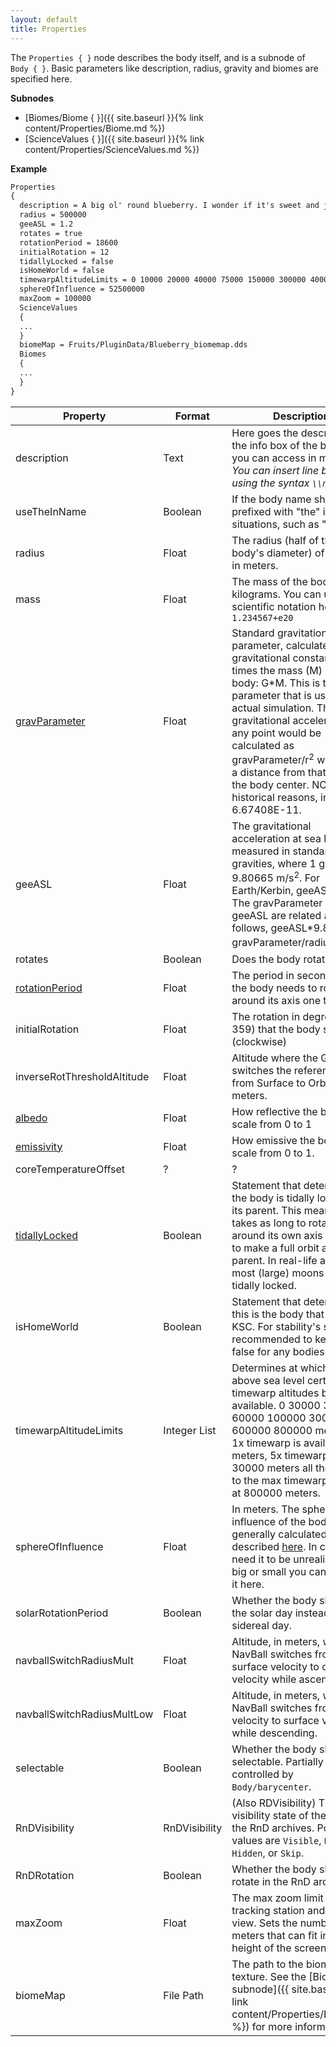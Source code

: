 ```yaml
---
layout: default
title: Properties
---
```


The `Properties { }` node describes the body itself, and is a subnode of `Body { }`. Basic parameters like description, radius, gravity and biomes are specified here.

**Subnodes**
* [Biomes/Biome { }]({{ site.baseurl }}{% link content/Properties/Biome.md %})
* [ScienceValues { }]({{ site.baseurl }}{% link content/Properties/ScienceValues.md %})

**Example**
```md
Properties
{
  description = A big ol' round blueberry. I wonder if it's sweet and juicy?
  radius = 500000
  geeASL = 1.2
  rotates = true
  rotationPeriod = 18600
  initialRotation = 12
  tidallyLocked = false
  isHomeWorld = false
  timewarpAltitudeLimits = 0 10000 20000 40000 75000 150000 300000 400000
  sphereOfInfluence = 52500000
  maxZoom = 100000
  ScienceValues
  {
  ...
  }
  biomeMap = Fruits/PluginData/Blueberry_biomemap.dds
  Biomes
  {
  ...
  }
}
```

|Property|Format|Description|
|--------|------|-----------|
|description|Text|Here goes the description for the info box of the body that you can access in map view. *You can insert line breaks using the syntax `\\nn`*|
|useTheInName|Boolean|If the body name should be prefixed with "the" in some situations, such as "the sun."|
|radius|Float|The radius (half of the body's diameter) of the body in meters.|
|mass|Float|The mass of the body in kilograms. You can use scientific notation here, like `1.234567+e20`|
|[gravParameter](https://en.wikipedia.org/wiki/Standard_gravitational_parameter)|Float|Standard gravitational parameter, calculated as the gravitational constant (G) times the mass (M) of the body: G\*M. This is the parameter that is used in the actual simulation. The gravitational acceleration in any point would be calculated as gravParameter/r<sup>2</sup> where r is a distance from that point to the body center. NOTE: For historical reasons, in KSP G = 6.67408E-11.|
|geeASL|Float|The gravitational acceleration at sea level measured in standard gravities, where 1 g = 9.80665 m/s<sup>2</sup>. For Earth/Kerbin, geeASL = 1. The gravParameter and geeASL are related as follows, geeASL*9.80665 = gravParameter/radius<sup>2</sup>.|
|rotates|Boolean|Does the body rotate or not?|
|[rotationPeriod](https://en.wikipedia.org/wiki/Rotation_period)|Float|The period in seconds that the body needs to rotate around its axis one time.|
|initialRotation|Float|The rotation in degrees (0-359) that the body starts at (clockwise)|
|inverseRotThresholdAltitude|Float|Altitude where the Game switches the reference frame from Surface to Orbit in meters.|
|[albedo](https://en.wikipedia.org/wiki/Albedo)|Float|How reflective the body is. scale from 0 to 1|
|[emissivity](https://en.wikipedia.org/wiki/Emissivity)|Float|How emissive the body is, scale from 0 to 1.|
|coreTemperatureOffset|?|?|
|[tidallyLocked](https://en.wikipedia.org/wiki/Tidal_locking)|Boolean|Statement that determines if the body is tidally locked to its parent. This means that it takes as long to rotate around its own axis as it does to make a full orbit around its parent. In real-life and KSP most (large) moons are tidally locked.|
|isHomeWorld|Boolean|Statement that determines if this is the body that houses KSC. For stability's sake It's recommended to keep this at false for any bodies you add.|
|timewarpAltitudeLimits|Integer List|Determines at which altitude above sea level certain timewarp altitudes become available. 0 30000 30000 60000 100000 300000 600000 800000 means that 1x timewarp is available at 0 meters, 5x timewarp at 30000 meters all the way up to the max timewarp starting at 800000 meters.|
|sphereOfInfluence|Float|In meters. The sphere of influence of the body. This is generally calculated as described [here](http://wiki.kerbalspaceprogram.com/wiki/Sphere_of_influence). In case you need it to be unrealistically big or small you can change it here.|
|solarRotationPeriod|Boolean|Whether the body should use the solar day instead of the sidereal day.|
|navballSwitchRadiusMult|Float|Altitude, in meters, where the NavBall switches from surface velocity to orbital velocity while ascending.|
|navballSwitchRadiusMultLow|Float|Altitude, in meters, where the NavBall switches from orbital velocity to surface velocity while descending.|
|selectable|Boolean|Whether the body should be selectable. Partially controlled by `Body/barycenter`.|
|RnDVisibility|RnDVisibility|(Also RDVisibility) The visibility state of the body in the RnD archives. Possible values are `Visible`, `Noicon`, `Hidden`, or `Skip`.|
|RnDRotation|Boolean|Whether the body should rotate in the RnD archives.|
|maxZoom|Float|The max zoom limit for the tracking station and the map view. Sets the number of meters that can fit in the full height of the screen.|
|biomeMap|File Path|The path to the biome map texture. See the [Biome subnode]({{ site.baseurl }}{% link content/Properties/Biome.md %}) for more information|
